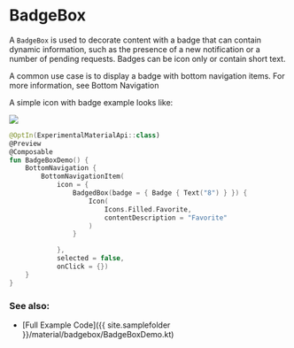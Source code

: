 # BadgeBox
A `BadgeBox` is used to decorate content with a badge that can contain dynamic information, such as the presence of a new notification or a number of pending requests. Badges can be icon only or contain short text.

A common use case is to display a badge with bottom navigation items. For more information, see Bottom Navigation

A simple icon with badge example looks like:

<p align="left">
  <img src ="{{ site.images }}/material/badgebox/img.png"  />
</p>

```kotlin
@OptIn(ExperimentalMaterialApi::class)
@Preview
@Composable
fun BadgeBoxDemo() {
    BottomNavigation {
        BottomNavigationItem(
            icon = {
                BadgedBox(badge = { Badge { Text("8") } }) {
                    Icon(
                        Icons.Filled.Favorite,
                        contentDescription = "Favorite"
                    )
                }

            },
            selected = false,
            onClick = {})
    }
}
```


### See also:
* [Full Example Code]({{ site.samplefolder }}/material/badgebox/BadgeBoxDemo.kt)
